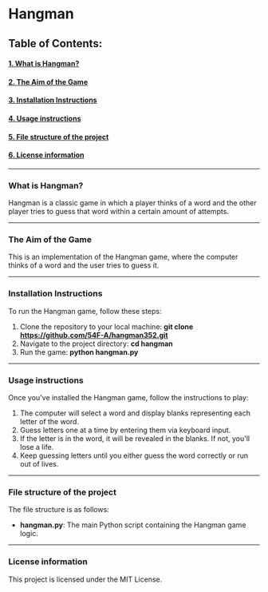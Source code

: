 # Hangman

## Table of Contents:

#### [1. What is Hangman?](#1-what-is-hangman)
#### [2. The Aim of the Game](#2-the-aim-of-the-game)
#### [3. Installation Instructions](#3-installation-instructions)
#### [4. Usage instructions](#4-usage-instructions)
#### [5. File structure of the project](#5-file-structure-of-the-project)
#### [6. License information](#6-license-information)

---

### What is Hangman?

Hangman is a classic game in which a player thinks of a word and the other player tries to guess that word within a certain amount of attempts.

---

### The Aim of the Game

This is an implementation of the Hangman game, where the computer thinks of a word and the user tries to guess it. 

---

### Installation Instructions

To run the Hangman game, follow these steps:
1. Clone the repository to your local machine: __git clone https://github.com/54F-A/hangman352.git__
2. Navigate to the project directory: __cd hangman__
3. Run the game: __python hangman.py__

---

### Usage instructions

Once you've installed the Hangman game, follow the instructions to play:
1. The computer will select a word and display blanks representing each letter of the word.
2. Guess letters one at a time by entering them via keyboard input.
3. If the letter is in the word, it will be revealed in the blanks. If not, you'll lose a life.
4. Keep guessing letters until you either guess the word correctly or run out of lives.

---

### File structure of the project

The file structure is as follows:
- __hangman.py__: The main Python script containing the Hangman game logic.

---

### License information

This project is licensed under the MIT License.
